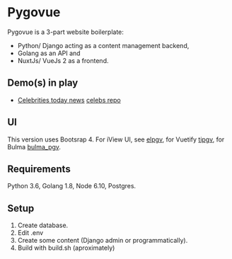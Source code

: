 # Pygovue

Pygovue is a 3-part website boilerplate:
 
* Python/ Django acting as a content management backend,
* Golang as an API and
* NuxtJs/ VueJs 2 as a frontend.

## Demo(s) in play

* [Celebrities today news](https://celebritytodaynews.com/) [celebs repo](https://github.com/xenu256/celebs)

## UI

This version uses Bootsrap 4. For iView UI, see [elpgv](https://github.com/xenu256/elpgv), 
for Vuetify [tipgv](https://github.com/xenu256/tipgv), for Bulma [bulma_pgv](https://github.com/xenu256/bulma_pgv).

## Requirements

Python 3.6, Golang 1.8, Node 6.10, Postgres.

## Setup

1. Create database.
2. Edit .env
3. Create some content (Django admin or programmatically).
3. Build with build.sh (aproximately)
